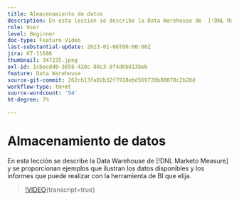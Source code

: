 ```yaml
---
title: Almacenamiento de datos
description: En esta lección se describe la Data Warehouse de  [!DNL Marketo Measure] y se proporcionan ejemplos que ilustran los datos disponibles y los informes que puede realizar con la herramienta de inteligencia de negocios que elija.
role: User
level: Beginner
doc-type: Feature Video
last-substantial-update: 2023-01-06T00:00:00Z
jira: KT-11686
thumbnail: 347235.jpeg
exl-id: 1cbecdd0-3858-420c-80c3-9f4d6b813beb
feature: Data Warehouse
source-git-commit: 262cb13fa02b32f7918ebd569720b80078c2b28d
workflow-type: tm+mt
source-wordcount: '54'
ht-degree: 7%

---
```


# Almacenamiento de datos

En esta lección se describe la Data Warehouse de [!DNL Marketo Measure] y se proporcionan ejemplos que ilustran los datos disponibles y los informes que puede realizar con la herramienta de BI que elija.

>[!VIDEO](https://video.tv.adobe.com/v/347235/?learn=on){transcript=true}

